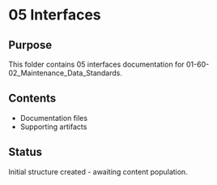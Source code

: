 # 05 Interfaces

## Purpose
This folder contains 05 interfaces documentation for 01-60-02_Maintenance_Data_Standards.

## Contents
- Documentation files
- Supporting artifacts

## Status
Initial structure created - awaiting content population.

